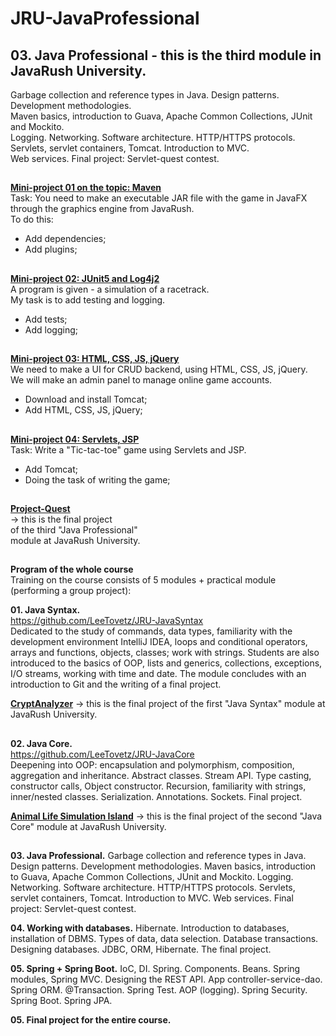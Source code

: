 # JRU-JavaProfessional<br>

## **03. Java Professional** - this is the third module in JavaRush University.<br>
Garbage collection and reference types in Java. Design patterns. Development methodologies.<br> 
Maven basics, introduction to Guava, Apache Common Collections, JUnit and Mockito.<br> 
Logging. Networking. Software architecture. HTTP/HTTPS protocols.<br> 
Servlets, servlet containers, Tomcat. Introduction to MVC. <br>
Web services. Final project: Servlet-quest contest.<br>
##
<a href="https://github.com/LeeTovetz/project-maven/tree/master" >**Mini-project 01 on the topic: Maven**</a><br>
 Task: You need to make an executable JAR file with the game in JavaFX through the graphics engine from JavaRush.<br>
To do this:<br> 
- Add dependencies;
- Add plugins;<br>
## 
<a href="https://github.com/LeeTovetz/hippodrome" >**Mini-project 02: JUnit5 and Log4j2**</a><br>
A program is given - a simulation of a racetrack.<br>
My task is to add testing and logging.<br>
- Add tests;
- Add logging;<br>
##
<a href="https://github.com/LeeTovetz/project-front/tree/master" >**Mini-project 03: HTML, CSS, JS, jQuery**</a><br>
We need to make a UI for CRUD backend, using HTML, CSS, JS, jQuery.<br> 
We will make an admin panel to manage online game accounts.<br>
- Download and install Tomcat;
- Add HTML, CSS, JS, jQuery;<br>
##
<a href="https://github.com/LeeTovetz/project-servlet/tree/master" >**Mini-project 04: Servlets, JSP**</a><br>
Task: Write a "Tic-tac-toe" game using Servlets and JSP.<br>
- Add Tomcat;
- Doing the task of writing the game;<br>
##

<a href="https://github.com/LeeTovetz/ua.javarush.november.kravchenko.quest/tree/november" >**Project-Quest**</a><br>
-> this is the final project <br>
of the third "Java Professional" <br>
module at JavaRush University.<br>

##

**Program of the whole course**<br>
Training on the course consists of 5 modules + practical module (performing a group project):<br>

**01. Java Syntax.** <br>
https://github.com/LeeTovetz/JRU-JavaSyntax<br>
Dedicated to the study of commands, data types, familiarity with the development environment IntelliJ IDEA, loops and conditional operators, arrays and functions, objects, classes; work with strings. Students are also introduced to the basics of OOP, lists and generics, collections, exceptions, I/O streams, working with time and date. The module concludes with an introduction to Git and the writing of a final project.<br>

<a href="https://github.com/LeeTovetz/ua.com.javarush.november.Kravchenko.CryptAnalyzer" >**CryptAnalyzer**</a> -> 
this is the final project of the first "Java Syntax" module at JavaRush University.<br>

## 

**02. Java Core.** <br>
https://github.com/LeeTovetz/JRU-JavaCore<br>
Deepening into OOP: encapsulation and polymorphism, composition, aggregation and inheritance. Abstract classes. Stream API. Type casting, constructor calls, Object constructor. Recursion, familiarity with strings, inner/nested classes. Serialization. Annotations. Sockets. Final project.<br>

<a href="https://github.com/LeeTovetz/ua.com.javarush.november.Kravchenko.island" >**Animal Life Simulation Island**</a> -> 
this is the final project of the second "Java Core" module at JavaRush University.<br>

##

**03. Java Professional.** Garbage collection and reference types in Java. Design patterns. Development methodologies. Maven basics, introduction to Guava, Apache Common Collections, JUnit and Mockito. Logging. Networking. Software architecture. HTTP/HTTPS protocols. Servlets, servlet containers, Tomcat. Introduction to MVC. Web services. Final project: Servlet-quest contest.<br>

**04. Working with databases.** Hibernate. Introduction to databases, installation of DBMS. Types of data, data selection. Database transactions. Designing databases. JDBC, ORM, Hibernate. The final project.<br>

**05. Spring + Spring Boot.** IoC, DI. Spring. Components. Beans. Spring modules, Spring MVC. Designing the REST API. App controller-service-dao. Spring ORM. @Transaction. Spring Test. AOP (logging). Spring Security. Spring Boot. Spring JPA.<br>

**05. Final project for the entire course.**<br>

##
##





